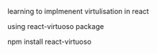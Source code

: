 learning to implmenent virtulisation in react 


using react-virtuoso package 


npm install react-virtuoso
